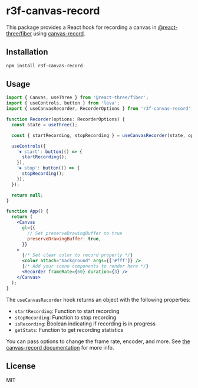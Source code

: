 # r3f-canvas-record

This package provides a React hook for recording a canvas in [@react-three/fiber](https://github.com/pmndrs/react-three-fiber) using [canvas-record](https://github.com/dmnsgn/canvas-record).

## Installation

```bash
npm install r3f-canvas-record
```

## Usage

```jsx
import { Canvas, useThree } from '@react-three/fiber';
import { useControls, button } from 'leva';
import { useCanvasRecorder, RecorderOptions } from 'r3f-canvas-record';

function Recorder(options: RecorderOptions) {
  const state = useThree();

  const { startRecording, stopRecording } = useCanvasRecorder(state, options);

  useControls({
    '⏺ start': button(() => {
      startRecording();
    }),
    '⏹ stop': button(() => {
      stopRecording();
    }),
  });

  return null;
}

function App() {
  return (
    <Canvas
      gl={{
        // Set preserveDrawingBuffer to true
        preserveDrawingBuffer: true,
      }}
    >
      {/* Set clear color to record properly */}
      <color attach="background" args={['#fff']} />
      {/* Add your scene components to render here */}
      <Recorder frameRate={60} duration={3} />
    </Canvas>
  );
}
```

The `useCanvasRecorder` hook returns an object with the following properties:

- `startRecording`: Function to start recording
- `stopRecording`: Function to stop recording
- `isRecording`: Boolean indicating if recording is in progress
- `getStats`: Function to get recording statistics

You can pass options to change the frame rate, encoder, and more. See [the canvas-record documentation](https://github.com/dmnsgn/canvas-record?tab=readme-ov-file#RecorderOptions) for more info.

## License

MIT
